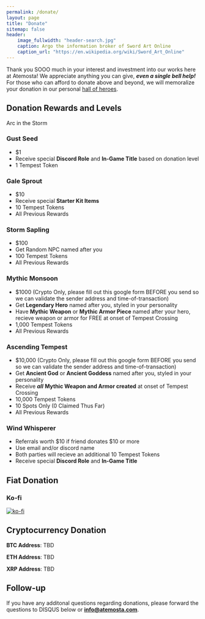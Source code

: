```yaml
---
permalink: /donate/
layout: page
title: "Donate"
sitemap: false
header:
    image_fullwidth: "header-search.jpg"
    caption: Argo the information broker of Sword Art Online
    caption_url: "https://en.wikipedia.org/wiki/Sword_Art_Online"
---
```

Thank you SOOO much in your interest and investment into our works here at Atemosta! We appreciate anything you can give, ***even a single bell help!*** For those who can afford to donate above and beyond, we will memoralize your donation in our personal [hall of heroes][1].

## Donation Rewards and Levels
Arc in the Storm

### Gust Seed
* $1
* Receive special **Discord Role** and **In-Game Title** based on donation level
* 1 Tempest Token
 
### Gale Sprout
* $10 
* Receive special **Starter Kit Items**
* 10 Tempest Tokens
* All Previous Rewards

### Storm Sapling
* $100
* Get Random NPC named after you
* 100 Tempest Tokens
* All Previous Rewards

### Mythic Monsoon
* $1000 (Crypto Only, please fill out this google form BEFORE you send so we can validate the sender address and time-of-transaction)
* Get **Legendary Hero** named after you, styled in your personality
* Have **Mythic Weapon** or **Mythic Armor Piece** named after your hero, recieve weapon or armor for FREE at onset of Tempest Crossing
* 1,000 Tempest Tokens
* All Previous Rewards

### Ascending Tempest
* $10,000 (Crypto Only, please fill out this google form BEFORE you send so we can validate the sender address and time-of-transaction)
* Get **Ancient God** or **Ancient Goddess** named after you, styled in your personality
* Receive ***all*** **Mythic Weapon and Armor created** at onset of Tempest Crossing
* 10,000 Tempest Tokens
* 10 Spots Only (0 Claimed Thus Far)
* All Previous Rewards

### Wind Whisperer
* Referrals worth $10 if friend donates $10 or more
* Use email and/or discord name 
* Both parties will recieve an additional 10 Tempest Tokens
* Receive special **Discord Role** and **In-Game Title**

## Fiat Donation
### Ko-fi
[![ko-fi](https://www.ko-fi.com/img/githubbutton_sm.svg)](https://ko-fi.com/Q5Q81LOP9)


## Cryptocurrency Donation
**BTC Address**: TBD

**ETH Address**: TBD

**XRP Address**: TBD

## Follow-up
If you have any additonal questions regarding donations, please forward the questions to DISQUS below or **info@atemosta.com**.

[1]: {{site.url}}{{site.baseurl}}/hall-of-heroes

